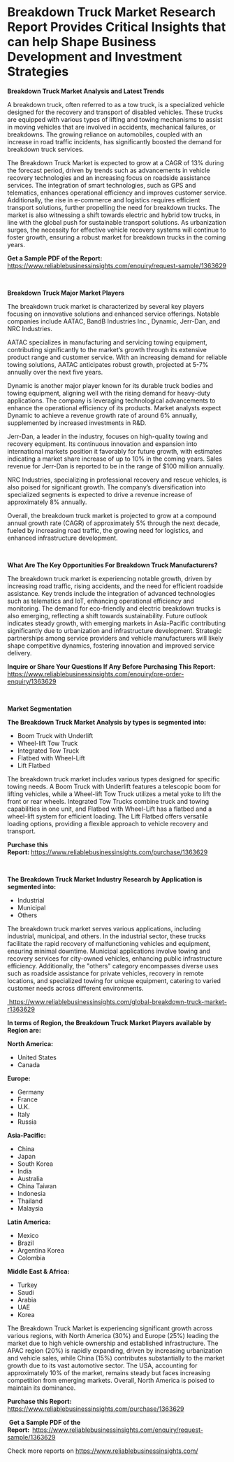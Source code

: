 <p><h1>Breakdown Truck Market Research Report Provides Critical Insights that can help Shape Business Development and Investment Strategies</h1></p><p><strong>Breakdown Truck Market Analysis and Latest Trends</strong></p>
<p><p>A breakdown truck, often referred to as a tow truck, is a specialized vehicle designed for the recovery and transport of disabled vehicles. These trucks are equipped with various types of lifting and towing mechanisms to assist in moving vehicles that are involved in accidents, mechanical failures, or breakdowns. The growing reliance on automobiles, coupled with an increase in road traffic incidents, has significantly boosted the demand for breakdown truck services.</p><p>The Breakdown Truck Market is expected to grow at a CAGR of 13% during the forecast period, driven by trends such as advancements in vehicle recovery technologies and an increasing focus on roadside assistance services. The integration of smart technologies, such as GPS and telematics, enhances operational efficiency and improves customer service. Additionally, the rise in e-commerce and logistics requires efficient transport solutions, further propelling the need for breakdown trucks. The market is also witnessing a shift towards electric and hybrid tow trucks, in line with the global push for sustainable transport solutions. As urbanization surges, the necessity for effective vehicle recovery systems will continue to foster growth, ensuring a robust market for breakdown trucks in the coming years.</p></p>
<p><strong>Get a Sample PDF of the Report:&nbsp;</strong> <a href="https://www.reliablebusinessinsights.com/enquiry/request-sample/1363629?utm_campaign=2239&utm_medium=2&utm_source=Github&utm_content=ia&utm_term=28022025&utm_id=breakdown-truck">https://www.reliablebusinessinsights.com/enquiry/request-sample/1363629</a></p>
<p>&nbsp;</p>
<p><strong>Breakdown Truck Major Market Players</strong></p>
<p><p>The breakdown truck market is characterized by several key players focusing on innovative solutions and enhanced service offerings. Notable companies include AATAC, BandB Industries Inc., Dynamic, Jerr-Dan, and NRC Industries. </p><p>AATAC specializes in manufacturing and servicing towing equipment, contributing significantly to the market’s growth through its extensive product range and customer service. With an increasing demand for reliable towing solutions, AATAC anticipates robust growth, projected at 5-7% annually over the next five years.</p><p>Dynamic is another major player known for its durable truck bodies and towing equipment, aligning well with the rising demand for heavy-duty applications. The company is leveraging technological advancements to enhance the operational efficiency of its products. Market analysts expect Dynamic to achieve a revenue growth rate of around 6% annually, supplemented by increased investments in R&D.</p><p>Jerr-Dan, a leader in the industry, focuses on high-quality towing and recovery equipment. Its continuous innovation and expansion into international markets position it favorably for future growth, with estimates indicating a market share increase of up to 10% in the coming years. Sales revenue for Jerr-Dan is reported to be in the range of $100 million annually.</p><p>NRC Industries, specializing in professional recovery and rescue vehicles, is also poised for significant growth. The company’s diversification into specialized segments is expected to drive a revenue increase of approximately 8% annually.</p><p>Overall, the breakdown truck market is projected to grow at a compound annual growth rate (CAGR) of approximately 5% through the next decade, fueled by increasing road traffic, the growing need for logistics, and enhanced infrastructure development.</p></p>
<p>&nbsp;</p>
<p><strong>What Are The Key Opportunities For Breakdown Truck Manufacturers?</strong></p>
<p><p>The breakdown truck market is experiencing notable growth, driven by increasing road traffic, rising accidents, and the need for efficient roadside assistance. Key trends include the integration of advanced technologies such as telematics and IoT, enhancing operational efficiency and monitoring. The demand for eco-friendly and electric breakdown trucks is also emerging, reflecting a shift towards sustainability. Future outlook indicates steady growth, with emerging markets in Asia-Pacific contributing significantly due to urbanization and infrastructure development. Strategic partnerships among service providers and vehicle manufacturers will likely shape competitive dynamics, fostering innovation and improved service delivery.</p></p>
<p><strong>Inquire or Share Your Questions If Any Before Purchasing This Report:</strong> <a href="https://www.reliablebusinessinsights.com/enquiry/pre-order-enquiry/1363629?utm_campaign=2239&utm_medium=2&utm_source=Github&utm_content=ia&utm_term=28022025&utm_id=breakdown-truck">https://www.reliablebusinessinsights.com/enquiry/pre-order-enquiry/1363629</a></p>
<p>&nbsp;</p>
<p><strong>Market Segmentation</strong></p>
<p><strong>The Breakdown Truck Market Analysis by types is segmented into:</strong></p>
<p><ul><li>Boom Truck with Underlift</li><li>Wheel-lift Tow Truck</li><li>Integrated Tow Truck</li><li>Flatbed with Wheel-Lift</li><li>Lift Flatbed</li></ul></p>
<p><p>The breakdown truck market includes various types designed for specific towing needs. A Boom Truck with Underlift features a telescopic boom for lifting vehicles, while a Wheel-lift Tow Truck utilizes a metal yoke to lift the front or rear wheels. Integrated Tow Trucks combine truck and towing capabilities in one unit, and Flatbed with Wheel-Lift has a flatbed and a wheel-lift system for efficient loading. The Lift Flatbed offers versatile loading options, providing a flexible approach to vehicle recovery and transport.</p></p>
<p><strong>Purchase this Report:&nbsp;</strong><a href="https://www.reliablebusinessinsights.com/purchase/1363629?utm_campaign=2239&utm_medium=2&utm_source=Github&utm_content=ia&utm_term=28022025&utm_id=breakdown-truck">https://www.reliablebusinessinsights.com/purchase/1363629</a></p>
<p>&nbsp;</p>
<p><strong>The Breakdown Truck Market Industry Research by Application is segmented into:</strong></p>
<p><ul><li>Industrial</li><li>Municipal</li><li>Others</li></ul></p>
<p><p>The breakdown truck market serves various applications, including industrial, municipal, and others. In the industrial sector, these trucks facilitate the rapid recovery of malfunctioning vehicles and equipment, ensuring minimal downtime. Municipal applications involve towing and recovery services for city-owned vehicles, enhancing public infrastructure efficiency. Additionally, the "others" category encompasses diverse uses such as roadside assistance for private vehicles, recovery in remote locations, and specialized towing for unique equipment, catering to varied customer needs across different environments.</p></p>
<p><a href="https://www.reliablebusinessinsights.com/global-breakdown-truck-market-r1363629?utm_campaign=2239&utm_medium=2&utm_source=Github&utm_content=ia&utm_term=28022025&utm_id=breakdown-truck">&nbsp;https://www.reliablebusinessinsights.com/global-breakdown-truck-market-r1363629</a></p>
<p><strong>In terms of Region, the Breakdown Truck Market Players available by Region are:</strong></p>
<p>
    <p> <strong> North America: </strong>
        <ul>
            <li>United States</li>
            <li>Canada</li>
        </ul>
        </p> 
    <p> <strong> Europe: </strong>
        <ul>
            <li>Germany</li>
            <li>France</li>
            <li>U.K.</li>
            <li>Italy</li>
            <li>Russia</li>
        </ul>
        </p> 
    <p> <strong> Asia-Pacific: </strong>
        <ul>
            <li>China</li>
            <li>Japan</li>
            <li>South Korea</li>
            <li>India</li>
            <li>Australia</li>
            <li>China Taiwan</li>
            <li>Indonesia</li>
            <li>Thailand</li>
            <li>Malaysia</li>
        </ul>
        </p> 
    <p> <strong> Latin America: </strong>
        <ul>
            <li>Mexico</li>
            <li>Brazil</li>
            <li>Argentina Korea</li>
            <li>Colombia</li>
        </ul>
        </p> 
    <p> <strong> Middle East & Africa: </strong>
        <ul>
            <li>Turkey</li>
            <li>Saudi</li>
            <li>Arabia</li>
            <li>UAE</li>
            <li>Korea</li>
        </ul>
    </p>
    </p>
<p><p>The Breakdown Truck Market is experiencing significant growth across various regions, with North America (30%) and Europe (25%) leading the market due to high vehicle ownership and established infrastructure. The APAC region (20%) is rapidly expanding, driven by increasing urbanization and vehicle sales, while China (15%) contributes substantially to the market growth due to its vast automotive sector. The USA, accounting for approximately 10% of the market, remains steady but faces increasing competition from emerging markets. Overall, North America is poised to maintain its dominance.</p></p>
<p><strong>Purchase this Report: </strong><a href="https://www.reliablebusinessinsights.com/purchase/1363629?utm_campaign=2239&utm_medium=2&utm_source=Github&utm_content=ia&utm_term=28022025&utm_id=breakdown-truck">https://www.reliablebusinessinsights.com/purchase/1363629</a></p>
<p>&nbsp;<strong>Get a Sample PDF of the Report:&nbsp;&nbsp;</strong><a href="https://www.reliablebusinessinsights.com/enquiry/request-sample/1363629?utm_campaign=2239&utm_medium=2&utm_source=Github&utm_content=ia&utm_term=28022025&utm_id=breakdown-truck">https://www.reliablebusinessinsights.com/enquiry/request-sample/1363629</a></p>
<p><strong></strong></p>
<p>Check more reports on <a href="https://www.reliablebusinessinsights.com/?utm_campaign=2239&utm_medium=2&utm_source=Github&utm_content=ia&utm_term=28022025&utm_id=breakdown-truck">https://www.reliablebusinessinsights.com/</a></p>